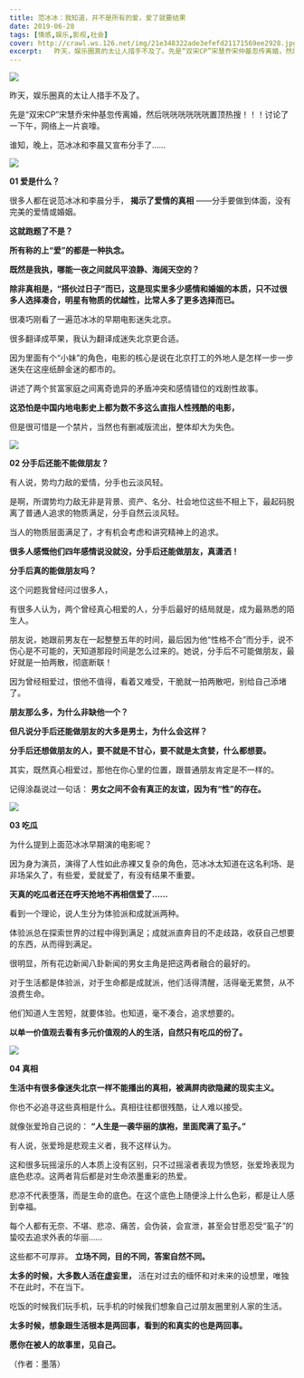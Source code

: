 ```yaml
---
title: 范冰冰：我知道，并不是所有的爱，爱了就要结果
date: 2019-06-28
tags: [情感,娱乐,影视,社会]
cover: http://crawl.ws.126.net/img/21e348322ade3efefd21171569ee2928.jpg
excerpt:   昨天，娱乐圈真的太让人措手不及了。先是“双宋CP”宋慧乔宋仲基忽传离婚，然后咣咣咣咣咣咣置
---
```

![](http://crawl.ws.126.net/img/21e348322ade3efefd21171569ee2928.jpg)  

昨天，娱乐圈真的太让人措手不及了。

先是“双宋CP”宋慧乔宋仲基忽传离婚，然后咣咣咣咣咣咣置顶热搜！！！讨论了一下午，网络上一片哀嚎。

谁知，晚上，范冰冰和李晨又宣布分手了……

![](http://crawl.ws.126.net/img/d8b1e52e5d8ceec481777d5b688861fd.jpg)  

**01 爱是什么？**

很多人都在说范冰冰和李晨分手， **揭示了爱情的真相** ——分手要做到体面，没有完美的爱情或婚姻。

**这就跑题了不是？**

**所有称的上“爱”的都是一种执念。**

**既然是我执，哪能一夜之间就风平浪静、海阔天空的？**

**除非真相是，“搭伙过日子”而已，这是现实里多少感情和婚姻的本质，只不过很多人选择凑合，明星有物质的优越性，比常人多了更多选择而已。**

很凑巧刚看了一遍范冰冰的早期电影迷失北京。

很多翻译成苹果，我认为翻译成迷失北京更合适。

因为里面有个“小妹”的角色，电影的核心是说在北京打工的外地人是怎样一步一步迷失在这座纸醉金迷的都市的。

讲述了两个贫富家庭之间离奇诡异的矛盾冲突和感情错位的戏剧性故事。

**这恐怕是中国内地电影史上都为数不多这么直指人性残酷的电影，**

但是很可惜是一个禁片，当然也有删减版流出，整体却大为失色。

![](http://crawl.ws.126.net/img/2bade36c6ac285c133f5ef1b5573f4db.jpg)  

**02 分手后还能不能做朋友？**

有人说，势均力敌的爱情，分手也云淡风轻。

是啊，所谓势均力敌无非是背景、资产、名分、社会地位这些不相上下，最起码脱离了普通人追求的物质满足，分手自然云淡风轻。

当人的物质层面满足了，才有机会考虑和讲究精神上的追求。

**很多人感慨他们四年感情说没就没，分手后还能做朋友，真潇洒！**

**分手后真的能做朋友吗？**

这个问题我曾经问过很多人，

有很多人认为，两个曾经真心相爱的人，分手后最好的结局就是，成为最熟悉的陌生人。

朋友说，她跟前男友在一起整整五年的时间，最后因为他“性格不合”而分手，说不伤心是不可能的，天知道那段时间是怎么过来的。她说，分手后不可能做朋友，最好就是一拍两散，彻底断联！

因为曾经相爱过，恨他不值得，看着又难受，干脆就一拍两散吧，别给自己添堵了。

**朋友那么多，为什么非缺他一个？**

**但凡说分手后还能做朋友的大多是男士，为什么会这样？**

**分手后还想做朋友的人，要不就是不甘心，要不就是太贪婪，什么都想要。**

其实，既然真心相爱过，那他在你心里的位置，跟普通朋友肯定是不一样的。

记得涂磊说过一句话： **男女之间不会有真正的友谊，因为有“性”的存在。**

![](http://crawl.ws.126.net/img/8eb436a856e4da84c933bc7576057415.jpg)  

**03 吃瓜**

为什么提到上面范冰冰早期演的电影呢？

因为身为演员，演得了人性如此赤裸又复杂的角色，范冰冰太知道在这名利场、是非场呆久了，有些爱，爱就爱了，有没有结果不重要。

**天真的吃瓜者还在呼天抢地不再相信爱了……**

看到一个理论，说人生分为体验派和成就派两种。

体验派总在探索世界的过程中得到满足；成就派直奔目的不走歧路，收获自己想要的东西，从而得到满足。

很明显，所有花边新闻八卦新闻的男女主角是把这两者融合的最好的。

对于生活都是体验派，对于生命都是成就派，他们活得清醒，活得毫无累赘，从不浪费生命。

他们知道人生苦短，就要体验。也知道，毫不凑合，追求想要的。

**以单一价值观去看有多元价值观的人的生活，自然只有吃瓜的份了。**

![](http://crawl.ws.126.net/img/2587768e0c074bbe7fc600dd3e178f65.jpg)  

**04 真相**

**生活中有很多像迷失北京一样不能播出的真相，被满屏肉欲隐藏的现实主义。**

你也不必追寻这些真相是什么。真相往往都很残酷，让人难以接受。

就像张爱玲自己说的： **“人生是一袭华丽的旗袍，里面爬满了虱子。”**

有人说，张爱玲是悲观主义者，我不这样认为。

这和很多玩摇滚乐的人本质上没有区别，只不过摇滚者表现为愤怒，张爱玲表现为底色悲凉。这两者背后都是对生命浓墨重彩的热爱。

悲凉不代表堕落，而是生命的底色。在这个底色上随便涂上什么色彩，都是让人感到幸福。

每个人都有无奈、不堪、悲凉、痛苦，会伪装，会宣泄，甚至会甘愿忍受“虱子”的蛰咬去追求外表的华丽……

这些都不可厚非。 **立场不同，目的不同，答案自然不同。**

**太多的时候，大多数人活在虚妄里，** 活在对过去的缅怀和对未来的设想里，唯独不在此时，不在当下。

吃饭的时候我们玩手机，玩手机的时候我们想象自己过朋友圈里别人家的生活。

**太多时候，想象跟生活根本是两回事，看到的和真实的也是两回事。**

**愿你在被人的故事里，见自己。**

（作者：墨落）

